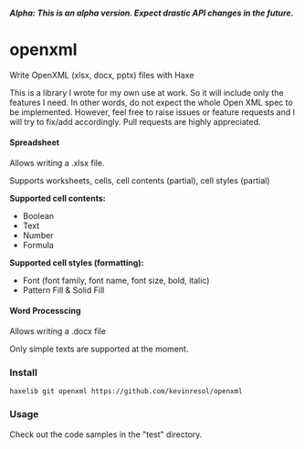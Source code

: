##### Alpha: This is an alpha version. Expect drastic API changes in the future.


# openxml
Write OpenXML (xlsx, docx, pptx) files with Haxe

This is a library I wrote for my own use at work. So it will include only the features I need. In other words, do not expect the whole Open XML spec to be implemented. However, feel free to raise issues or feature requests and I will try to fix/add accordingly. Pull requests are highly appreciated.

#### Spreadsheet

Allows writing a .xlsx file.

Supports worksheets, cells, cell contents (partial), cell styles (partial)

**Supported cell contents:**

- Boolean
- Text
- Number
- Formula

**Supported cell styles (formatting):**

- Font (font family, font name, font size, bold, italic)
- Pattern Fill & Solid Fill

#### Word Processcing

Allows writing a .docx file

Only simple texts are supported at the moment.

### Install
`haxelib git openxml https://github.com/kevinresol/openxml`

### Usage
Check out the code samples in the "test" directory.


